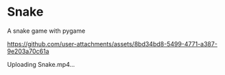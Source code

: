 # Snake
A snake game with pygame

https://github.com/user-attachments/assets/8bd34bd8-5499-4771-a387-9e203a70c61a

Uploading Snake.mp4…
